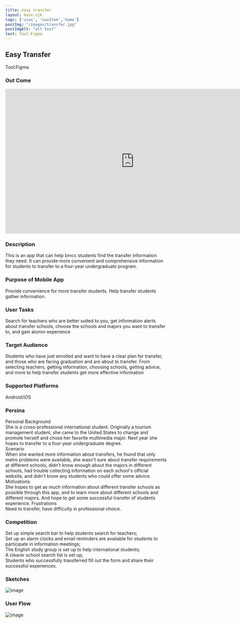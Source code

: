 ```yaml
---
title: easy transfer
layout: base.njk
tags: ['uiux', 'navItem','home']
postImg: "/images/transfer.jpg"
postImgAlt: "alt text"
text: Tool:Figma 
---
```

<main>
  <div class="detailpage">   
 <div class="description"> 
    <h2 class="dptitle">Easy Transfer</h2>  
   <p class="dpword">Tool:Figma</p>
   <h3 class="projectdetail">Out Come</h3>
<div class="iframecontainer"> 
 <iframe class="responsive-iframe" style="border: 1px solid rgba(0, 0, 0, 0.1);" width="800" height="450" src="https://www.figma.com/embed?embed_host=share&url=https%3A%2F%2Fwww.figma.com%2Ffile%2FxDHk0uXHv23dagtwLTfo2A%2Ffinal-xueyingliu%3Fnode-id%3D0%253A1" allowfullscreen></iframe>
</div>
  <h3 class="projectdetail">Description</h3>
   <p class="dpword"> This is an app that can help bmcc students find the transfer information they need. It can provide more convenient and comprehensive information for students to transfer to a four-year undergraduate program.</p>
   <h3 class="projectdetail">Purpose of Mobile App  </h3>
   <p class="dpword">Provide convenience for more transfer students. Help transfer students gather information.</p>
   <h3 class="projectdetail">User Tasks</h3>
   <p class="dpword">Search for teachers who are better suited to you, get information alerts about transfer schools, choose the schools and majors you want to transfer to, and gain alumni experience</p>
   <h3 class="projectdetail">Target Audience </h3>
   <p class="dpword">Students who have just enrolled and want to have a clear plan for transfer, and those who are facing graduation and are about to transfer.
From selecting teachers, getting information, choosing schools, getting advice, and more to help transfer students get more effective information
</p>
   <h3 class="projectdetail">Supported Platforms</h3>
   <p class="dpword">Android/iOS</p>
   <h3 class="projectdetail">Persina</h3>
    <p class="dpword">
   Personal Background<br>
She is a cross-professional international student. Originally a tourism management student, she came to the United States to change and promote herself and chose her favorite multimedia major. Next year she hopes to transfer to a four-year undergraduate degree.<br>
Scenario<br>
When she wanted more information about transfers, he found that only metro problems were available, she wasn't sure about transfer requirements at different schools, didn't know enough about the majors in different schools, had trouble collecting information on each school's official website, and didn't know any students who could offer some advice.
Motivations<br>
She hopes to get as much information about different transfer schools as possible through this app, and to learn more about different schools and different majors. And hope to get some successful transfer of students experience.
Frustrations<br>
Need to transfer, have difficulty in professional choice.
</p>
   <h3 class="projectdetail">Competition</h3>
   <p class="dpword">Set up simple search bar to help students search for teachers;<br>
 Set up an alarm clocks and email reminders are available for students to participate in information meetings; <br>
The English study group is set up to help international students; <br>
A clearer school search list is set up; <br>
Students who successfully transferred fill out the form and share their successful experiences.
</p>

 
<h3 class="projectdetail">Sketches</h3>
<div class="dpimages-width"> 
 <img src="/images/transfersketches.png"  class="dp" alt="image" >
 </div>
<h3 class="projectdetail">User Flow</h3>
  <div class="dpimages-width"> 
<img src="/images/transferuserflow.png"  class="dp" alt="image">
</div>
  </main>